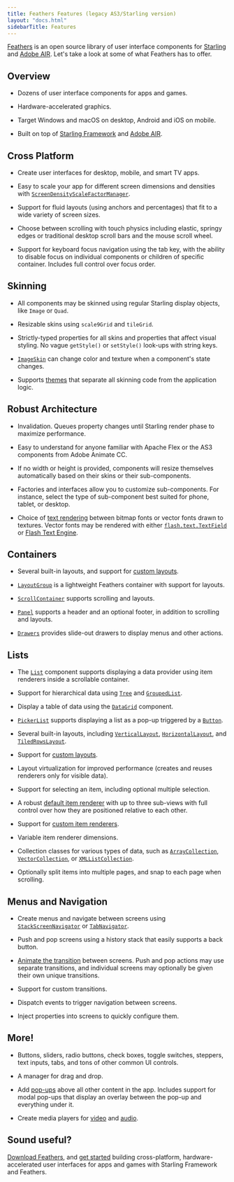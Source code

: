 ```yaml
---
title: Feathers Features (legacy AS3/Starling version)
layout: "docs.html"
sidebarTitle: Features
---
```


[Feathers](/learn/as3-starling/getting-started/) is an open source library of user interface components for [Starling](https://gamua.com/starling/) and [Adobe AIR](https://airdsk.dev). Let's take a look at some of what Feathers has to offer.

## Overview

- Dozens of user interface components for apps and games.

- Hardware-accelerated graphics.

- Target Windows and macOS on desktop, Android and iOS on mobile.

- Built on top of [Starling Framework](https://gamua.com/starling/) and [Adobe AIR](https://airsdk.dev/).

## Cross Platform

- Create user interfaces for desktop, mobile, and smart TV apps.

- Easy to scale your app for different screen dimensions and densities with [`ScreenDensityScaleFactorManager`](/api-reference/feathers/utils/ScreenDensityScaleFactorManager.html).

- Support for fluid layouts (using anchors and percentages) that fit to a wide variety of screen sizes.

- Choose between scrolling with touch physics including elastic, springy edges or traditional desktop scroll bars and the mouse scroll wheel.

- Support for keyboard focus navigation using the tab key, with the ability to disable focus on individual components or children of specific container. Includes full control over focus order.

## Skinning

- All components may be skinned using regular Starling display objects, like `Image` or `Quad`.

- Resizable skins using `scale9Grid` and `tileGrid`.

- Strictly-typed properties for all skins and properties that affect visual styling. No vague `getStyle()` or `setStyle()` look-ups with string keys.

- [`ImageSkin`](/api-reference/feathers/skins/ImageSkin.html) can change color and texture when a component's state changes.

- Supports [themes](./themes.md) that separate all skinning code from the application logic.

## Robust Architecture

- Invalidation. Queues property changes until Starling render phase to maximize performance.

- Easy to understand for anyone familiar with Apache Flex or the AS3 components from Adobe Animate CC.

- If no width or height is provided, components will resize themselves automatically based on their skins or their sub-components.

- Factories and interfaces allow you to customize sub-components. For instance, select the type of sub-component best suited for phone, tablet, or desktop.

- Choice of [text rendering](./text-renderers.md) between bitmap fonts or vector fonts drawn to textures. Vector fonts may be rendered with either [`flash.text.TextField`](https://airsdk.dev/docs/development/text/using-the-textfield-class) or [Flash Text Engine](https://airsdk.dev/docs/development/text/using-the-flash-text-engine).

## Containers

- Several built-in layouts, and support for [custom layouts](./custom-layouts.md).

- [`LayoutGroup`](./layout-group.md) is a lightweight Feathers container with support for layouts.

- [`ScrollContainer`](./scroll-container.md) supports scrolling and layouts.

- [`Panel`](./panel.md) supports a header and an optional footer, in addition to scrolling and layouts.

- [`Drawers`](./drawers.md) provides slide-out drawers to display menus and other actions.

## Lists

- The [`List`](./list.md) component supports displaying a data provider using item renderers inside a scrollable container.

- Support for hierarchical data using [`Tree`](./tree.md) and [`GroupedList`](./grouped-list.md).

- Display a table of data using the [`DataGrid`](./data-grid.md) component.

- [`PickerList`](./picker-list.md) supports displaying a list as a pop-up triggered by a [`Button`](./button.md).

- Several built-in layouts, including [`VerticalLayout`](./vertical-layout.md), [`HorizontalLayout`](./horizontal-layout.md), and [`TiledRowsLayout`](./tiled-rows-layout.md).

- Support for [custom layouts](./custom-layouts.md).

- Layout virtualization for improved performance (creates and reuses renderers only for visible data).

- Support for selecting an item, including optional multiple selection.

- A robust [default item renderer](./default-item-renderers.md) with up to three sub-views with full control over how they are positioned relative to each other.

- Support for [custom item renderers](./item-renderers.md).

- Variable item renderer dimensions.

- Collection classes for various types of data, such as [`ArrayCollection`](/api-reference/feathers/data/ArrayCollection.html), [`VectorCollection`](/api-reference/feathers/data/VectorCollection.html), or [`XMLListCollection`](/api-reference/feathers/data/XMLListCollection.html).

- Optionally split items into multiple pages, and snap to each page when scrolling.

## Menus and Navigation

- Create menus and navigate between screens using [`StackScreenNavigator`](./stack-screen-navigator.md) or [`TabNavigator`](./tab-navigator.md).

- Push and pop screens using a history stack that easily supports a back button.

- [Animate the transition](./transitions.md) between screens. Push and pop actions may use separate transitions, and individual screens may optionally be given their own unique transitions.

- Support for custom transitions.

- Dispatch events to trigger navigation between screens.

- Inject properties into screens to quickly configure them.

## More!

- Buttons, sliders, radio buttons, check boxes, toggle switches, steppers, text inputs, tabs, and tons of other common UI controls.

- A manager for drag and drop.

- Add [pop-ups](./pop-ups.md) above all other content in the app. Includes support for modal pop-ups that display an overlay between the pop-up and everything under it.

- Create media players for [video](./video-player.md) and [audio](./sound-player.md).

## Sound useful?

[Download Feathers](./installation.md), and [get started](./hello-world.md) building cross-platform, hardware-accelerated user interfaces for apps and games with Starling Framework and Feathers.
